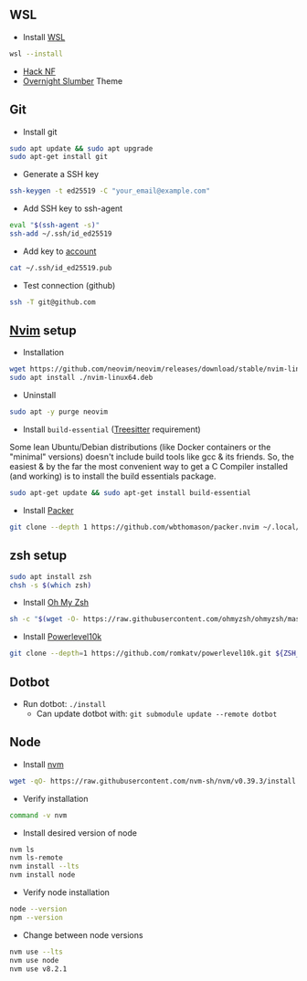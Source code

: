 ## WSL
- Install [WSL](https://learn.microsoft.com/en-us/windows/wsl/install)
```sh
wsl --install
```

- [Hack NF](https://github.com/ryanoasis/nerd-fonts/tree/master/patched-fonts/Hack)
- [Overnight Slumber](https://windowsterminalthemes.dev/?theme=Overnight%20Slumber) Theme

## Git
- Install git
```sh
sudo apt update && sudo apt upgrade
sudo apt-get install git
```

- Generate a SSH key
```sh
ssh-keygen -t ed25519 -C "your_email@example.com"
```

- Add SSH key to ssh-agent
```sh
eval "$(ssh-agent -s)"
ssh-add ~/.ssh/id_ed25519
```

- Add key to [account](https://github.com/settings/keys)
```sh
cat ~/.ssh/id_ed25519.pub
```

- Test connection (github)
```sh
ssh -T git@github.com
```


## [Nvim](https://github.com/neovim/neovim) setup
- Installation
```sh
wget https://github.com/neovim/neovim/releases/download/stable/nvim-linux64.deb
sudo apt install ./nvim-linux64.deb
```
- Uninstall
```sh
sudo apt -y purge neovim
```

- Install `build-essential` ([Treesitter](https://github.com/nvim-treesitter/nvim-treesitter) requirement)

Some lean Ubuntu/Debian distributions (like Docker containers or the "minimal" versions) doesn't include build tools like gcc & its friends. So, the easiest & by the far the most convenient way to get a C Compiler installed (and working) is to install the build essentials package.
```sh
sudo apt-get update && sudo apt-get install build-essential
```

- Install [Packer](https://github.com/wbthomason/packer.nvim#quickstart)
```sh
git clone --depth 1 https://github.com/wbthomason/packer.nvim ~/.local/share/nvim/site/pack/packer/start/packer.nvim
 ```


## zsh setup
```sh
sudo apt install zsh
chsh -s $(which zsh)
```

- Install [Oh My Zsh](https://github.com/ohmyzsh/ohmyzsh#basic-installation)
```sh
sh -c "$(wget -O- https://raw.githubusercontent.com/ohmyzsh/ohmyzsh/master/tools/install.sh)"
```
- Install [Powerlevel10k](https://github.com/romkatv/powerlevel10k#oh-my-zsh)
```sh
git clone --depth=1 https://github.com/romkatv/powerlevel10k.git ${ZSH_CUSTOM:-$HOME/.oh-my-zsh/custom}/themes/powerlevel10k
```

## Dotbot
- Run dotbot: `./install`
  - Can update dotbot with: `git submodule update --remote dotbot`

## Node
- Install [nvm](https://github.com/nvm-sh/nvm)
```sh
wget -qO- https://raw.githubusercontent.com/nvm-sh/nvm/v0.39.3/install.sh | bash
```
- Verify installation
```sh
command -v nvm
```

- Install desired version of node
```sh
nvm ls
nvm ls-remote
nvm install --lts
nvm install node
```

- Verify node installation
```sh
node --version
npm --version
```

- Change between node versions
```sh
nvm use --lts
nvm use node
nvm use v8.2.1
```
